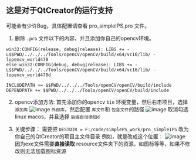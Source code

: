 ## 这是对于QtCreator的运行支持

可能会有少许Bug，具体配置请查看 pro_simpleIPS.pro 文件。

1. 删除 `.pro` 文件以下的内容，并且添加你自己的opencv环境。
```
win32:CONFIG(release, debug|release): LIBS += -L$$PWD/../../../Tools/openCV/openCV/build/x64/vc16/lib/ -lopencv_world470
else:win32:CONFIG(debug, debug|release): LIBS += -L$$PWD/../../../Tools/openCV/openCV/build/x64/vc16/lib/ -lopencv_world470d

INCLUDEPATH += $$PWD/../../../Tools/openCV/openCV/build/include
DEPENDPATH += $$PWD/../../../Tools/openCV/openCV/build/include
```
2. opencv添加方法: 首先添加你的opencv `bin` 环境变量，然后右击项目，选择 `添加库`
   ![image](https://github.com/luumod/simpleIPS/assets/93420580/4f088d7c-d72b-4894-9b6b-261c18fb1953)
`外部库`，然后配置 `库文件`和 `包含文件`的路径
![image](https://github.com/luumod/simpleIPS/assets/93420580/ff086c36-4be7-40f3-9c3f-6e51602bddc7)
取消勾选 linux macos，并且选择 `后缀自动添加d`

3. 关键步骤：
需要把 `DESTDIR = F:/code/simplePS_work/pro_simpleIPS` 改为你自己的QtCreator的项目主文件目录
例如，就是改成这个位置：
![image](https://github.com/luumod/simpleIPS/assets/93420580/7ce976cf-73ed-4f54-b6b9-87b2c211c7f8)
因为exe文件需要**直接读取** resource文件夹下的资源，如图标等等，如果不修改则无法加载图标资源
